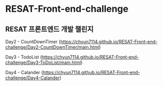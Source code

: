 # RESAT-Front-end-challenge
RESAT 프론트엔드 개발 챌린지 
---
Day2 - CountDownTimer
(https://chyun7114.github.io/RESAT-Front-end-challenge/Day2-CountDownTimer/main.html)

Day3 - TodoList
(https://chyun7114.github.io/RESAT-Front-end-challenge/Day3-ToDoList/main.html)

Day4 - Calander
(https://chyun7114.github.io/RESAT-Front-end-challenge/Day4-Calander)
